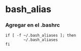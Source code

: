 # bash_alias
### Agregar en el .bashrc

```
if [ -f ~/.bash_aliases ]; then
        ~/.bash_aliases
fi

```

